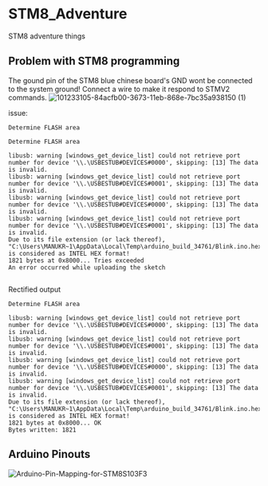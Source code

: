 # STM8_Adventure
STM8 adventure things

## Problem with STM8 programming
The gound pin of the STM8 blue chinese board's GND wont be connected to the system ground! Connect a wire to make it respond to STMV2 commands.
![101233105-84acfb00-3673-11eb-868e-7bc35a938150 (1)](https://user-images.githubusercontent.com/5345014/136696622-ede02f3e-d297-46bb-81d0-a6b8d5eacb5a.jpg)

issue: 
```
Determine FLASH area

Determine FLASH area

libusb: warning [windows_get_device_list] could not retrieve port number for device '\\.\USBESTUB#DEVICES#0000', skipping: [13] The data is invalid.
libusb: warning [windows_get_device_list] could not retrieve port number for device '\\.\USBESTUB#DEVICES#0001', skipping: [13] The data is invalid.
libusb: warning [windows_get_device_list] could not retrieve port number for device '\\.\USBESTUB#DEVICES#0000', skipping: [13] The data is invalid.
libusb: warning [windows_get_device_list] could not retrieve port number for device '\\.\USBESTUB#DEVICES#0001', skipping: [13] The data is invalid.
Due to its file extension (or lack thereof), "C:\Users\MANUKR~1\AppData\Local\Temp\arduino_build_34761/Blink.ino.hex" is considered as INTEL HEX format!
1821 bytes at 0x8000... Tries exceeded
An error occurred while uploading the sketch


```
Rectified output
```
Determine FLASH area

libusb: warning [windows_get_device_list] could not retrieve port number for device '\\.\USBESTUB#DEVICES#0000', skipping: [13] The data is invalid.
libusb: warning [windows_get_device_list] could not retrieve port number for device '\\.\USBESTUB#DEVICES#0001', skipping: [13] The data is invalid.
libusb: warning [windows_get_device_list] could not retrieve port number for device '\\.\USBESTUB#DEVICES#0000', skipping: [13] The data is invalid.
libusb: warning [windows_get_device_list] could not retrieve port number for device '\\.\USBESTUB#DEVICES#0001', skipping: [13] The data is invalid.
Due to its file extension (or lack thereof), "C:\Users\MANUKR~1\AppData\Local\Temp\arduino_build_34761/Blink.ino.hex" is considered as INTEL HEX format!
1821 bytes at 0x8000... OK
Bytes written: 1821

```

## Arduino Pinouts

![Arduino-Pin-Mapping-for-STM8S103F3](https://user-images.githubusercontent.com/5345014/136696721-54a1c405-c755-40ae-b2b2-260931cb37ea.png)

